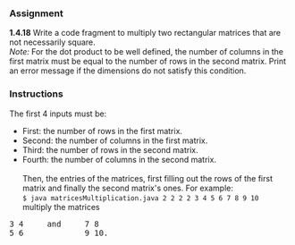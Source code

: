### Assignment
<b>1.4.18</b> Write a code fragment to multiply two rectangular matrices that are not necessarily square.\
<i>Note:</i> For the dot product to be well defined, the number of columns in the first matrix must be equal to the number of rows in the second matrix. 
Print an error message if the dimensions do not satisfy this condition.

### Instructions
The first 4 inputs must be:
- First: the number of rows in the first matrix.
- Second: the number of columns in the first matrix.
- Third: the number of rows in the second matrix.
- Fourth: the number of columns in the second matrix.\
\
Then, the entries of the matrices, first filling out the rows of the first matrix and finally the second matrix's ones. For example:\
`$ java matricesMultiplication.java 2 2 2 2 3 4 5 6 7 8 9 10`\
multiply the matrices
<pre>
3 4     and     7 8
5 6             9 10.
</pre>
